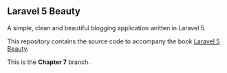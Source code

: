 ## Laravel 5 Beauty

A simple, clean and beautiful blogging application written in Laravel 5.

This repository contains the source code to accompany the book
[Laravel 5 Beauty](http://laravelcoding.com/blog?tag=L5+Beauty).

This is the **Chapter 7** branch.

